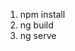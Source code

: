 <!-- after downloading the project just follow basic three steps -->

1. npm install
2. ng build 
3. ng serve

<!-- data/userdata.ts file for getting users -->